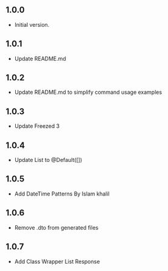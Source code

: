 ## 1.0.0

- Initial version.

## 1.0.1

- Update README.md

## 1.0.2

- Update README.md to simplify command usage examples

## 1.0.3

- Update Freezed 3

## 1.0.4

- Update List to @Default([]) 

## 1.0.5

- Add DateTime Patterns By Islam khalil

## 1.0.6

- Remove .dto from generated files

## 1.0.7

- Add Class Wrapper List Response